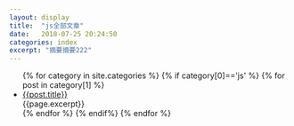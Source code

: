 ```yaml
---
layout: display
title:  "js全部文章"
date:   2018-07-25 20:24:50 
categories: index
excerpt: "摘要摘要222"
---
```

<ul class="posts-ul">
{% for category in site.categories %}
        {% if category[0]=='js' %}
            {% for post in category[1] %}
            <li><a href="{{post.url}}">{{post.title}}</a>
            <br>{{page.excerpt}}
            </li>
            {% endfor %}
        {% endif%}
{% endfor %}
</ul>



